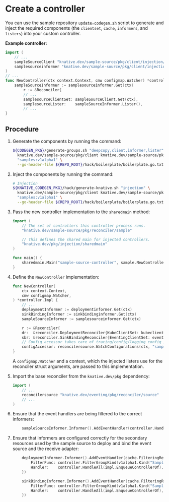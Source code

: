 # Create a controller

You can use the sample repository [`update-codegen.sh`](https://github.com/knative-sandbox/sample-source/blob/main/hack/update-codegen.sh) script to generate and inject the required components (the `clientset`, `cache`, `informers`, and `listers`) into your custom controller.

**Example controller:**

```go
import (
    // ...
    sampleSourceClient "knative.dev/sample-source/pkg/client/injection/client"
    samplesourceinformer "knative.dev/sample-source/pkg/client/injection/informers/samples/v1alpha1/samplesource"
)
// ...
func NewController(ctx context.Context, cmw configmap.Watcher) *controller.Impl {
    sampleSourceInformer := samplesourceinformer.Get(ctx)
        r := &Reconciler{
        // ...
        samplesourceClientSet: sampleSourceClient.Get(ctx),
        samplesourceLister:    sampleSourceInformer.Lister(),
        // ...
}
```

## Procedure

1. Generate the components by running the command:

    ```bash
    ${CODEGEN_PKG}/generate-groups.sh "deepcopy,client,informer,lister" \
      knative.dev/sample-source/pkg/client knative.dev/sample-source/pkg/apis \
      "samples:v1alpha1" \
      --go-header-file ${REPO_ROOT}/hack/boilerplate/boilerplate.go.txt
    ```

1. Inject the components by running the command:

    ```bash
    # Injection
    ${KNATIVE_CODEGEN_PKG}/hack/generate-knative.sh "injection" \
      knative.dev/sample-source/pkg/client knative.dev/sample-source/pkg/apis \
      "samples:v1alpha1" \
      --go-header-file ${REPO_ROOT}/hack/boilerplate/boilerplate.go.txt
    ```

1. Pass the new controller implementation to the `sharedmain` method:

    ```go
    import (
    	// The set of controllers this controller process runs.
    	"knative.dev/sample-source/pkg/reconciler/sample"

    	// This defines the shared main for injected controllers.
    	"knative.dev/pkg/injection/sharedmain"
    )

    func main() {
    	sharedmain.Main("sample-source-controller", sample.NewController)
    }
    ```

1. Define the `NewController` implementation:

    ```go
    func NewController(
    	ctx context.Context,
    	cmw configmap.Watcher,
    ) *controller.Impl {
        // ...
    	deploymentInformer := deploymentinformer.Get(ctx)
    	sinkBindingInformer := sinkbindinginformer.Get(ctx)
    	sampleSourceInformer := samplesourceinformer.Get(ctx)

    	r := &Reconciler{
    	dr:  &reconciler.DeploymentReconciler{KubeClientSet: kubeclient.Get(ctx)},
    	sbr: &reconciler.SinkBindingReconciler{EventingClientSet: eventingclient.Get(ctx)},
    	// Config accessor takes care of tracing/config/logging config propagation to the receive adapter
    	configAccessor: reconcilersource.WatchConfigurations(ctx, "sample-source", cmw),
    }
    ```

    A `configmap.Watcher` and a context, which the injected listers use for the reconciler struct arguments, are passed to this implementation.

1. Import the base reconciler from the `knative.dev/pkg` dependency:

    ```go
    import (
        // ...
        reconcilersource "knative.dev/eventing/pkg/reconciler/source"
        // ...
    )
    ```

1. Ensure that the event handlers are being filtered to the correct informers:

    ```go
        sampleSourceInformer.Informer().AddEventHandler(controller.HandleAll(impl.Enqueue))
    ```

1. Ensure that informers are configured correctly for the secondary resources used by the sample source to deploy and bind the event source and the receive adapter:

    ```go
        deploymentInformer.Informer().AddEventHandler(cache.FilteringResourceEventHandler{
            FilterFunc: controller.FilterGroupKind(v1alpha1.Kind("SampleSource")),
            Handler:    controller.HandleAll(impl.EnqueueControllerOf),
        })

        sinkBindingInformer.Informer().AddEventHandler(cache.FilteringResourceEventHandler{
            FilterFunc: controller.FilterGroupKind(v1alpha1.Kind("SampleSource")),
            Handler:    controller.HandleAll(impl.EnqueueControllerOf),
        })
    ```
